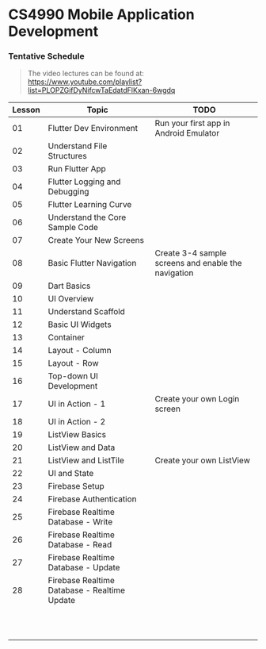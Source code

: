 # CS4990 Mobile Application Development

### Tentative Schedule

> The video lectures can be found at: https://www.youtube.com/playlist?list=PLOPZGifDyNifcwTaEdatdFlKxan-6wgdq

| Lesson | Topic                                        | TODO                                                |
| ------ | -------------------------------------------- | --------------------------------------------------- |
| 01     | Flutter Dev Environment                      | Run your first app in Android Emulator              |
| 02     | Understand File Structures                   |                                                     |
| 03     | Run Flutter App                              |                                                     |
| 04     | Flutter Logging and Debugging                |                                                     |
| 05     | Flutter Learning Curve                       |                                                     |
| 06     | Understand the Core Sample Code              |                                                     |
| 07     | Create Your New Screens                      |                                                     |
| 08     | Basic Flutter Navigation                     | Create 3-4 sample screens and enable the navigation |
| 09     | Dart Basics                                  |                                                     |
| 10     | UI Overview                                  |                                                     |
| 11     | Understand Scaffold                          |                                                     |
| 12     | Basic UI Widgets                             |                                                     |
| 13     | Container                                    |                                                     |
| 14     | Layout - Column                              |                                                     |
| 15     | Layout - Row                                 |                                                     |
| 16     | Top-down UI Development                      |                                                     |
| 17     | UI in Action - 1                             | Create your own Login screen                        |
| 18     | UI in Action - 2                             |                                                     |
| 19     | ListView Basics                              |                                                     |
| 20     | ListView and Data                            |                                                     |
| 21     | ListView and ListTile                        | Create your own ListView                            |
| 22     | UI and State                                 |                                                     |
| 23     | Firebase Setup                               |                                                     |
| 24     | Firebase Authentication                      |                                                     |
| 25     | Firebase Realtime Database - Write           |                                                     |
| 26     | Firebase Realtime Database - Read            |                                                     |
| 27     | Firebase Realtime Database - Update          |                                                     |
| 28     | Firebase Realtime Database - Realtime Update |                                                     |
|        |                                              |                                                     |
|        |                                              |                                                     |
|        |                                              |                                                     |
|        |                                              |                                                     |
|        |                                              |                                                     |
|        |                                              |                                                     |
|        |                                              |                                                     |
|        |                                              |                                                     |
|        |                                              |                                                     |
|        |                                              |                                                     |
|        |                                              |                                                     |

